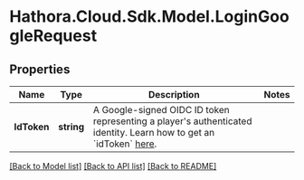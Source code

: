 # Hathora.Cloud.Sdk.Model.LoginGoogleRequest

## Properties

Name | Type | Description | Notes
------------ | ------------- | ------------- | -------------
**IdToken** | **string** | A Google-signed OIDC ID token representing a player&#39;s authenticated identity. Learn how to get an &#x60;idToken&#x60; [here](https://cloud.google.com/docs/authentication/get-id-token). | 

[[Back to Model list]](../README.md#documentation-for-models) [[Back to API list]](../README.md#documentation-for-api-endpoints) [[Back to README]](../README.md)

